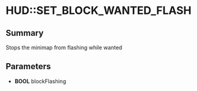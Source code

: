 # HUD::SET_BLOCK_WANTED_FLASH

## Summary
Stops the minimap from flashing while wanted

## Parameters
* **BOOL** blockFlashing